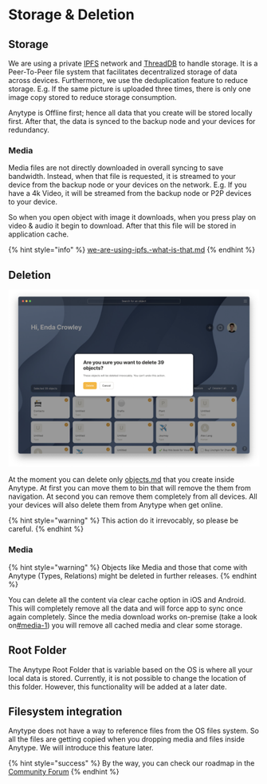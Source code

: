 # Storage & Deletion

## Storage

We are using a private [IPFS](https://docs.ipfs.io/concepts/what-is-ipfs/) network and [ThreadDB](https://docs.textile.io/threads/) to handle storage. It is a Peer-To-Peer file system that facilitates decentralized storage of data across devices. Furthermore, we use the deduplication feature to reduce storage. E.g. If the same picture is uploaded three times, there is only one image copy stored to reduce storage consumption.

Anytype is Offline first; hence all data that you create will be stored locally first. After that, the data is synced to the backup node and your devices for redundancy.&#x20;

### Media

Media files are not directly downloaded in overall syncing to save bandwidth. Instead, when that file is requested, it is streamed to your device from the backup node or your devices on the network. E.g. If you have a 4k Video, it will be streamed from the backup node or P2P devices to your device.

So when you open object with  image it downloads, when you press play on video & audio it begin to download. After that this file will be stored in application cache.

{% hint style="info" %}
[we-are-using-ipfs.-what-is-that.md](../faqs/we-are-using-ipfs.-what-is-that.md "mention")
{% endhint %}

## Deletion

![](<../.gitbook/assets/Screenshot 2021-11-02 at 16.25.23.png>)

At the moment you can delete only [objects.md](../fundamentals/objects.md "mention") that you create inside Anytype. At first you can move them to bin that will remove the them from navigation. At second you can remove them completely from all devices. All your devices will  also delete them from Anytype when get online.&#x20;

{% hint style="warning" %}
This action do it irrevocably, so please be careful.&#x20;
{% endhint %}

### Media

{% hint style="warning" %}
Objects like Media and those that come with Anytype (Types, Relations) might be deleted in further releases.
{% endhint %}

You can delete all the content via clear cache option in iOS and Android. This will completely remove all the data and will force app to sync once again completely. Since the media download works on-premise (take a look on[#media-1](storage-and-deletion.md#media-1 "mention")) you will remove all cached media and clear some storage.

## Root Folder

The Anytype Root Folder that is variable based on the OS is where all your local data is stored. Currently, it is not possible to change the location of this folder. However, this functionality will be added at a later date.

## Filesystem integration

Anytype does not have a way to reference files from the OS files system. So all the files are getting copied when you dropping media and files inside Anytype. We will introduce this feature later.

{% hint style="success" %}
By the way, you can check our roadmap in the [Community Forum](https://community.anytype.io/t/release-plan-a-general-roadmap/1283)
{% endhint %}
